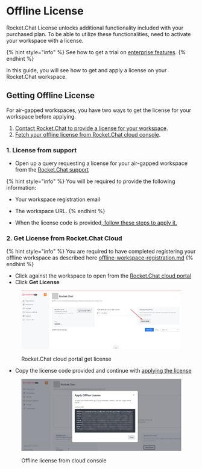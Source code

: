 # Offline License

Rocket.Chat License unlocks additional functionality included with your purchased plan. To be able to utilize these functionalities, need to activate your workspace with a license.

{% hint style="info" %}
See how to get a trial on [enterprise features](../enterprise-edition-trial/).
{% endhint %}

In this guide, you will see how to get and apply a license on your Rocket.Chat workspace.

## Getting Offline License

For air-gapped workspaces, you have two ways to get the license for your workspace before applying.

1. [Contact Rocket.Chat to provide a license for your workspace](offline-license.md#1.-license-from-support).
2. [Fetch your offline license from Rocket.Chat cloud console](offline-license.md#undefined).

### 1. License from support

* Open up a query requesting a license for your air-gapped workspace from the [Rocket.Chat support](../../resources/get-support/enterprise-support/)

{% hint style="info" %}
You will be required to provide the following information:

* Your workspace registration email
* The workspace URL.
{% endhint %}

* When the license code is provided,[ follow these steps to apply it.](../../use-rocket.chat/workspace-administration/info.md#apply-offline-license)

### 2. Get License from Rocket.Chat Cloud

{% hint style="info" %}
You are required to have completed registering your offline workspace as described here [offline-workspace-registration.md](offline-workspace-registration.md "mention")
{% endhint %}

* Click against the workspace to open from the [Rocket.Chat cloud portal](https://cloud.rocket.chat/home)
* Click **Get License**&#x20;

<figure><img src="../../.gitbook/assets/RocketChat cloud portal get license.png" alt=""><figcaption><p>Rocket.Chat cloud portal get license</p></figcaption></figure>

* Copy the license code provided and continue with [applying the license](../../use-rocket.chat/workspace-administration/info.md#apply-offline-license)&#x20;

<figure><img src="../../.gitbook/assets/Offline license from cloud console.png" alt=""><figcaption><p>Offline license from cloud console</p></figcaption></figure>
